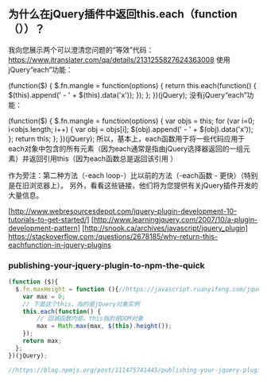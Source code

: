 

## 为什么在jQuery插件中返回this.each（function（））？
我向您展示两个可以澄清您问题的“等效”代码：
https://www.itranslater.com/qa/details/2131255827624363008
使用jQuery“each”功能：

(function($) {
    $.fn.mangle = function(options) {
        return this.each(function() {
            $(this).append(' - ' + $(this).data('x'));
        });
    };
})(jQuery);
没有jQuery“each”功能：

(function($) {
    $.fn.mangle = function(options) {
        var objs = this;
        for (var i=0; i<objs.length; i++) {
            var obj = objs[i];
            $(obj).append(' - ' + $(obj).data('x'));
        };
        return this;
    };
})(jQuery);
所以，基本上，each函数用于将一些代码应用于each对象中包含的所有元素（因为each通常是指由jQuery选择器返回的一组元素）并返回引用this（因为each函数总是返回该引用 ）

作为旁注：第二种方法（-each loop-）比以前的方法（-each函数 - 更快）（特别是在旧浏览器上）。
另外，看看这些链接，他们将为您提供有关jQuery插件开发的大量信息。

[http://www.webresourcesdepot.com/jquery-plugin-development-10-tutorials-to-get-started/]
[http://www.learningjquery.com/2007/10/a-plugin-development-pattern]
[http://snook.ca/archives/javascript/jquery_plugin]
https://stackoverflow.com:/questions/2678185/why-return-this-eachfunction-in-jquery-plugins




###  publishing-your-jquery-plugin-to-npm-the-quick
```javascript
(function ($){
  $.fn.maxHeight = function (){//https://javascript.ruanyifeng.com/jquery/plugin.html
    var max = 0;
	// 下面这个this，指的是jQuery对象实例
    this.each(function() {
		// 回调函数内部，this指的是DOM对象
	    max = Math.max(max, $(this).height());
    });
    return max;
  };
})(jQuery);

//https://blog.npmjs.org/post/111475741445/publishing-your-jquery-plugin-to-npm-the-quick
```